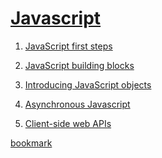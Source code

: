 # [Javascript](https://developer.mozilla.org/en-US/docs/Learn/JavaScript)

1. [JavaScript first steps](https://developer.mozilla.org/en-US/docs/Learn/JavaScript/First_steps)

2. [JavaScript building blocks](https://developer.mozilla.org/en-US/docs/Learn/JavaScript/Building_blocks)

3. [Introducing JavaScript objects](https://developer.mozilla.org/en-US/docs/Learn/JavaScript/Objects)

4. [Asynchronous Javascript](https://developer.mozilla.org/en-US/docs/Learn/JavaScript/Asynchronous)

5. [Client-side web APIs](https://developer.mozilla.org/en-US/docs/Learn/JavaScript/Client-side_web_APIs)

[bookmark](
https://developer.mozilla.org/en-US/docs/Learn/JavaScript/First_steps/Variables
)
